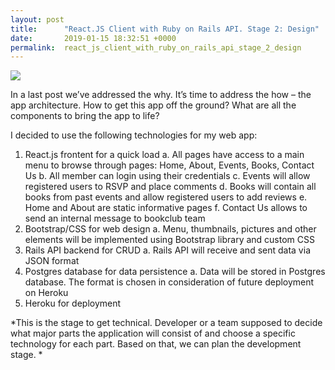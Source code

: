 ```yaml
---
layout: post
title:      "React.JS Client with Ruby on Rails API. Stage 2: Design"
date:       2019-01-15 18:32:51 +0000
permalink:  react_js_client_with_ruby_on_rails_api_stage_2_design
---
```



![](https://farm5.staticflickr.com/4805/46702056202_ecdb4b70b3_z.jpg)

In a last post we’ve addressed the why. It’s time to address the how – the app architecture. How to get this app off the ground? What are all the components to bring the app to life?

I decided to use the following technologies for my web app:
   1.	React.js frontent for a quick load
          a.	All pages have access to a main menu to browse through pages: Home, About, Events, Books, Contact Us
          b.	All member can login using their credentials
          c.	Events will allow registered users to RSVP and place comments
          d.	Books will contain all books from past events and allow registered users to add reviews
          e.	Home and About are static informative pages 
           f.	Contact Us allows to send an internal message to bookclub team
   2.	Bootstrap/CSS for web design
          a.	Menu, thumbnails, pictures and other elements will be implemented using Bootstrap library and custom CSS
   3.	Rails API backend for CRUD 
          a.	Rails API will receive and sent data via JSON format
   4.	Postgres database for data persistence
          a.	Data will be stored in Postgres database. The format is chosen in consideration of future deployment on Heroku 
   5.	Heroku for deployment

*This is the stage to get technical. Developer or a team supposed to decide what major parts the application will consist of and choose a specific technology for each part. Based on that,  we can plan the development stage.  *


